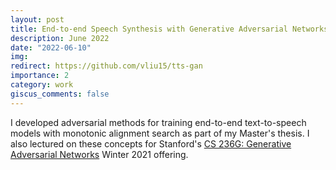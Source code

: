 ```yaml
---
layout: post
title: End-to-end Speech Synthesis with Generative Adversarial Networks
description: June 2022
date: "2022-06-10"
img:
redirect: https://github.com/vliu15/tts-gan
importance: 2
category: work
giscus_comments: false
---
```


I developed adversarial methods for training end-to-end text-to-speech models with monotonic alignment search as part of my Master's thesis. I also lectured on these concepts for Stanford's [CS 236G: Generative Adversarial Networks](https://cs236g.stanford.edu/) Winter 2021 offering.
